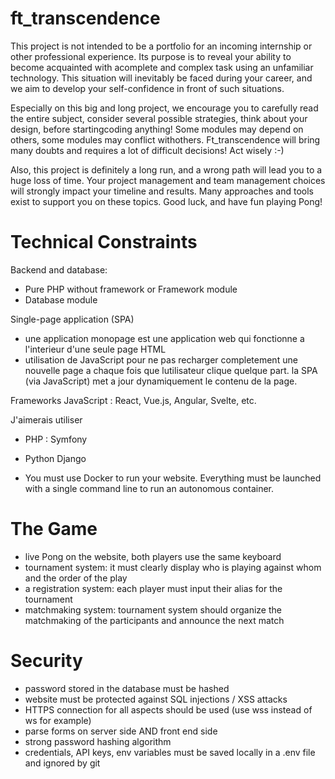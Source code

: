 # ft_transcendence

This project is not intended to be a portfolio for an incoming internship or other professional
experience. Its purpose is to reveal your ability to become acquainted with acomplete and complex
task using an unfamiliar technology. This situation will inevitably be faced during your career,
and we aim to develop your self-confidence in front of such situations.

Especially on this big and long project, we encourage you to carefully read the entire subject,
consider several possible strategies, think about your design, before startingcoding anything!
Some modules may depend on others, some modules may conflict withothers.
Ft_transcendence will bring many doubts and requires a lot of difficult decisions!
Act wisely :-)

Also, this project is definitely a long run, and a wrong path will lead you to a huge loss
of time. Your project management and team management choices will strongly impact
your timeline and results. Many approaches and tools exist to support you on these topics.
Good luck, and have fun playing Pong!



# Technical Constraints

Backend and database:
- Pure PHP without framework or Framework module
- Database module

Single-page application (SPA)
- une application monopage est une application web qui fonctionne a l'interieur d'une seule page HTML
- utilisation de JavaScript pour ne pas recharger completement une nouvelle page a chaque fois que lutilisateur clique quelque part. la SPA (via JavaScript) met a jour dynamiquement le contenu de la page.

Frameworks JavaScript : React, Vue.js, Angular, Svelte, etc.

J'aimerais utiliser
- PHP : Symfony 
- Python Django


- You must use Docker to run your website. Everything must be launched with a single command line to run an autonomous container.



# The Game

- live Pong on the website, both players use the same keyboard
- tournament system: it must clearly display who is playing against whom and the order of the play
- a registration system: each player must input their alias for the tournament
- matchmaking system: tournament system should organize the matchmaking of the participants and announce the next match



# Security

- password stored in the database must be hashed
- website must be protected against SQL injections / XSS attacks
- HTTPS connection for all aspects should be used (use wss instead of ws for example)
- parse forms on server side AND front end side
- strong password hashing algorithm
- credentials, API keys, env variables must be saved locally in a .env file and ignored by git